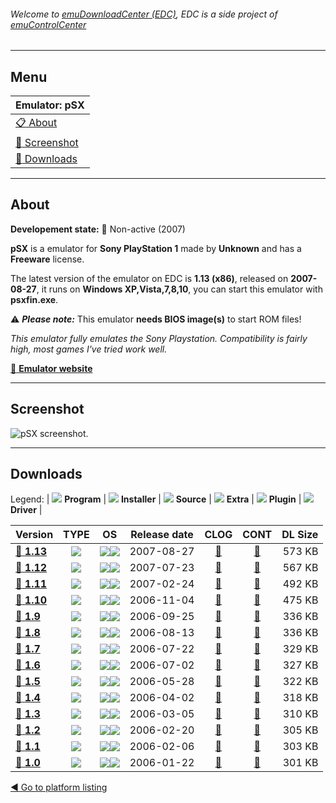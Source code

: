 ###### Welcome to [emuDownloadCenter (EDC)](https://github.com/PhoenixInteractiveNL/emuDownloadCenter/wiki/), EDC is a side project of [emuControlCenter](https://github.com/PhoenixInteractiveNL/emuControlCenter/wiki/)
***
## Menu
| **Emulator: pSX** |
|:---------|
| [:clipboard: About](#about) |
| [:sunrise: Screenshot](#screenshot) |
| [:floppy_disk: Downloads](#downloads) |
***
## About
**Developement state:** :red_circle: Non-active (2007)

**pSX** is a emulator for **Sony PlayStation 1** made by **Unknown** and has a **Freeware** license.

The latest version of the emulator on EDC is **1.13 (x86)**, released on **2007-08-27**, it runs on **Windows XP,Vista,7,8,10**, you can start this emulator with **psxfin.exe**.

:warning: _**Please note:**_ This emulator **needs BIOS image(s)** to start ROM files!

_This emulator fully emulates the Sony Playstation. Compatibility is fairly high, most games I've tried work well._

[:link: **Emulator website**](http://psxemulator.gazaxian.com/)
***
## Screenshot
![](https://raw.githubusercontent.com/PhoenixInteractiveNL/emuDownloadCenter/master/hooks/psx/emulator_screen_01.jpg "pSX screenshot.")
***
## Downloads
Legend:
| ![](https://raw.githubusercontent.com/wiki/PhoenixInteractiveNL/emuDownloadCenter/images_misc/icon_program_24.png) **Program** | 
![](https://raw.githubusercontent.com/wiki/PhoenixInteractiveNL/emuDownloadCenter/images_misc/icon_installer_24.png) **Installer** | 
![](https://raw.githubusercontent.com/wiki/PhoenixInteractiveNL/emuDownloadCenter/images_misc/icon_source_code_24.png) **Source** | 
![](https://raw.githubusercontent.com/wiki/PhoenixInteractiveNL/emuDownloadCenter/images_misc/icon_extra_24.png) **Extra** | 
![](https://raw.githubusercontent.com/wiki/PhoenixInteractiveNL/emuDownloadCenter/images_misc/icon_plugin_24.png) **Plugin** | 
![](https://raw.githubusercontent.com/wiki/PhoenixInteractiveNL/emuDownloadCenter/images_misc/icon_driver_24.png) **Driver** | 
 
| Version | TYPE | OS | Release date | CLOG | CONT | DL Size |
|:--------|:----:|:--:|:------------:|:----:|:----:|--------:|
| [:floppy_disk: **1.13**](https://github.com/PhoenixInteractiveNL/edc-repo0001/raw/master/psx/1.13.7z) | ![](https://raw.githubusercontent.com/wiki/PhoenixInteractiveNL/emuDownloadCenter/images_misc/icon_program_24.png) | ![](https://raw.githubusercontent.com/wiki/PhoenixInteractiveNL/emuDownloadCenter/images_misc/logo_windows_24.png)![](https://raw.githubusercontent.com/wiki/PhoenixInteractiveNL/emuDownloadCenter/images_misc/icon_32-bit_24.png) | 2007-08-27 | [:page_facing_up:](https://github.com/PhoenixInteractiveNL/edc-repo0001/blob/master/psx/1.13_changelog.txt) | [:mag_right:](https://github.com/PhoenixInteractiveNL/edc-repo0001/blob/master/psx/1.13_contents.txt) | 573 KB |
| [:floppy_disk: **1.12**](https://github.com/PhoenixInteractiveNL/edc-repo0001/raw/master/psx/1.12.7z) | ![](https://raw.githubusercontent.com/wiki/PhoenixInteractiveNL/emuDownloadCenter/images_misc/icon_program_24.png) | ![](https://raw.githubusercontent.com/wiki/PhoenixInteractiveNL/emuDownloadCenter/images_misc/logo_windows_24.png)![](https://raw.githubusercontent.com/wiki/PhoenixInteractiveNL/emuDownloadCenter/images_misc/icon_32-bit_24.png) | 2007-07-23 | [:page_facing_up:](https://github.com/PhoenixInteractiveNL/edc-repo0001/blob/master/psx/1.12_changelog.txt) | [:mag_right:](https://github.com/PhoenixInteractiveNL/edc-repo0001/blob/master/psx/1.12_contents.txt) | 567 KB |
| [:floppy_disk: **1.11**](https://github.com/PhoenixInteractiveNL/edc-repo0001/raw/master/psx/1.11.7z) | ![](https://raw.githubusercontent.com/wiki/PhoenixInteractiveNL/emuDownloadCenter/images_misc/icon_program_24.png) | ![](https://raw.githubusercontent.com/wiki/PhoenixInteractiveNL/emuDownloadCenter/images_misc/logo_windows_24.png)![](https://raw.githubusercontent.com/wiki/PhoenixInteractiveNL/emuDownloadCenter/images_misc/icon_32-bit_24.png) | 2007-02-24 | [:page_facing_up:](https://github.com/PhoenixInteractiveNL/edc-repo0001/blob/master/psx/1.11_changelog.txt) | [:mag_right:](https://github.com/PhoenixInteractiveNL/edc-repo0001/blob/master/psx/1.11_contents.txt) | 492 KB |
| [:floppy_disk: **1.10**](https://github.com/PhoenixInteractiveNL/edc-repo0001/raw/master/psx/1.10.7z) | ![](https://raw.githubusercontent.com/wiki/PhoenixInteractiveNL/emuDownloadCenter/images_misc/icon_program_24.png) | ![](https://raw.githubusercontent.com/wiki/PhoenixInteractiveNL/emuDownloadCenter/images_misc/logo_windows_24.png)![](https://raw.githubusercontent.com/wiki/PhoenixInteractiveNL/emuDownloadCenter/images_misc/icon_32-bit_24.png) | 2006-11-04 | [:page_facing_up:](https://github.com/PhoenixInteractiveNL/edc-repo0001/blob/master/psx/1.10_changelog.txt) | [:mag_right:](https://github.com/PhoenixInteractiveNL/edc-repo0001/blob/master/psx/1.10_contents.txt) | 475 KB |
| [:floppy_disk: **1.9**](https://github.com/PhoenixInteractiveNL/edc-repo0001/raw/master/psx/1.9.7z) | ![](https://raw.githubusercontent.com/wiki/PhoenixInteractiveNL/emuDownloadCenter/images_misc/icon_program_24.png) | ![](https://raw.githubusercontent.com/wiki/PhoenixInteractiveNL/emuDownloadCenter/images_misc/logo_windows_24.png)![](https://raw.githubusercontent.com/wiki/PhoenixInteractiveNL/emuDownloadCenter/images_misc/icon_32-bit_24.png) | 2006-09-25 | [:page_facing_up:](https://github.com/PhoenixInteractiveNL/edc-repo0001/blob/master/psx/1.9_changelog.txt) | [:mag_right:](https://github.com/PhoenixInteractiveNL/edc-repo0001/blob/master/psx/1.9_contents.txt) | 336 KB |
| [:floppy_disk: **1.8**](https://github.com/PhoenixInteractiveNL/edc-repo0001/raw/master/psx/1.8.7z) | ![](https://raw.githubusercontent.com/wiki/PhoenixInteractiveNL/emuDownloadCenter/images_misc/icon_program_24.png) | ![](https://raw.githubusercontent.com/wiki/PhoenixInteractiveNL/emuDownloadCenter/images_misc/logo_windows_24.png)![](https://raw.githubusercontent.com/wiki/PhoenixInteractiveNL/emuDownloadCenter/images_misc/icon_32-bit_24.png) | 2006-08-13 | [:page_facing_up:](https://github.com/PhoenixInteractiveNL/edc-repo0001/blob/master/psx/1.8_changelog.txt) | [:mag_right:](https://github.com/PhoenixInteractiveNL/edc-repo0001/blob/master/psx/1.8_contents.txt) | 336 KB |
| [:floppy_disk: **1.7**](https://github.com/PhoenixInteractiveNL/edc-repo0001/raw/master/psx/1.7.7z) | ![](https://raw.githubusercontent.com/wiki/PhoenixInteractiveNL/emuDownloadCenter/images_misc/icon_program_24.png) | ![](https://raw.githubusercontent.com/wiki/PhoenixInteractiveNL/emuDownloadCenter/images_misc/logo_windows_24.png)![](https://raw.githubusercontent.com/wiki/PhoenixInteractiveNL/emuDownloadCenter/images_misc/icon_32-bit_24.png) | 2006-07-22 | [:page_facing_up:](https://github.com/PhoenixInteractiveNL/edc-repo0001/blob/master/psx/1.7_changelog.txt) | [:mag_right:](https://github.com/PhoenixInteractiveNL/edc-repo0001/blob/master/psx/1.7_contents.txt) | 329 KB |
| [:floppy_disk: **1.6**](https://github.com/PhoenixInteractiveNL/edc-repo0001/raw/master/psx/1.6.7z) | ![](https://raw.githubusercontent.com/wiki/PhoenixInteractiveNL/emuDownloadCenter/images_misc/icon_program_24.png) | ![](https://raw.githubusercontent.com/wiki/PhoenixInteractiveNL/emuDownloadCenter/images_misc/logo_windows_24.png)![](https://raw.githubusercontent.com/wiki/PhoenixInteractiveNL/emuDownloadCenter/images_misc/icon_32-bit_24.png) | 2006-07-02 | [:page_facing_up:](https://github.com/PhoenixInteractiveNL/edc-repo0001/blob/master/psx/1.6_changelog.txt) | [:mag_right:](https://github.com/PhoenixInteractiveNL/edc-repo0001/blob/master/psx/1.6_contents.txt) | 327 KB |
| [:floppy_disk: **1.5**](https://github.com/PhoenixInteractiveNL/edc-repo0001/raw/master/psx/1.5.7z) | ![](https://raw.githubusercontent.com/wiki/PhoenixInteractiveNL/emuDownloadCenter/images_misc/icon_program_24.png) | ![](https://raw.githubusercontent.com/wiki/PhoenixInteractiveNL/emuDownloadCenter/images_misc/logo_windows_24.png)![](https://raw.githubusercontent.com/wiki/PhoenixInteractiveNL/emuDownloadCenter/images_misc/icon_32-bit_24.png) | 2006-05-28 | [:page_facing_up:](https://github.com/PhoenixInteractiveNL/edc-repo0001/blob/master/psx/1.5_changelog.txt) | [:mag_right:](https://github.com/PhoenixInteractiveNL/edc-repo0001/blob/master/psx/1.5_contents.txt) | 322 KB |
| [:floppy_disk: **1.4**](https://github.com/PhoenixInteractiveNL/edc-repo0001/raw/master/psx/1.4.7z) | ![](https://raw.githubusercontent.com/wiki/PhoenixInteractiveNL/emuDownloadCenter/images_misc/icon_program_24.png) | ![](https://raw.githubusercontent.com/wiki/PhoenixInteractiveNL/emuDownloadCenter/images_misc/logo_windows_24.png)![](https://raw.githubusercontent.com/wiki/PhoenixInteractiveNL/emuDownloadCenter/images_misc/icon_32-bit_24.png) | 2006-04-02 | [:page_facing_up:](https://github.com/PhoenixInteractiveNL/edc-repo0001/blob/master/psx/1.4_changelog.txt) | [:mag_right:](https://github.com/PhoenixInteractiveNL/edc-repo0001/blob/master/psx/1.4_contents.txt) | 318 KB |
| [:floppy_disk: **1.3**](https://github.com/PhoenixInteractiveNL/edc-repo0001/raw/master/psx/1.3.7z) | ![](https://raw.githubusercontent.com/wiki/PhoenixInteractiveNL/emuDownloadCenter/images_misc/icon_program_24.png) | ![](https://raw.githubusercontent.com/wiki/PhoenixInteractiveNL/emuDownloadCenter/images_misc/logo_windows_24.png)![](https://raw.githubusercontent.com/wiki/PhoenixInteractiveNL/emuDownloadCenter/images_misc/icon_32-bit_24.png) | 2006-03-05 | [:page_facing_up:](https://github.com/PhoenixInteractiveNL/edc-repo0001/blob/master/psx/1.3_changelog.txt) | [:mag_right:](https://github.com/PhoenixInteractiveNL/edc-repo0001/blob/master/psx/1.3_contents.txt) | 310 KB |
| [:floppy_disk: **1.2**](https://github.com/PhoenixInteractiveNL/edc-repo0001/raw/master/psx/1.2.7z) | ![](https://raw.githubusercontent.com/wiki/PhoenixInteractiveNL/emuDownloadCenter/images_misc/icon_program_24.png) | ![](https://raw.githubusercontent.com/wiki/PhoenixInteractiveNL/emuDownloadCenter/images_misc/logo_windows_24.png)![](https://raw.githubusercontent.com/wiki/PhoenixInteractiveNL/emuDownloadCenter/images_misc/icon_32-bit_24.png) | 2006-02-20 | [:page_facing_up:](https://github.com/PhoenixInteractiveNL/edc-repo0001/blob/master/psx/1.2_changelog.txt) | [:mag_right:](https://github.com/PhoenixInteractiveNL/edc-repo0001/blob/master/psx/1.2_contents.txt) | 305 KB |
| [:floppy_disk: **1.1**](https://github.com/PhoenixInteractiveNL/edc-repo0001/raw/master/psx/1.1.7z) | ![](https://raw.githubusercontent.com/wiki/PhoenixInteractiveNL/emuDownloadCenter/images_misc/icon_program_24.png) | ![](https://raw.githubusercontent.com/wiki/PhoenixInteractiveNL/emuDownloadCenter/images_misc/logo_windows_24.png)![](https://raw.githubusercontent.com/wiki/PhoenixInteractiveNL/emuDownloadCenter/images_misc/icon_32-bit_24.png) | 2006-02-06 | [:page_facing_up:](https://github.com/PhoenixInteractiveNL/edc-repo0001/blob/master/psx/1.1_changelog.txt) | [:mag_right:](https://github.com/PhoenixInteractiveNL/edc-repo0001/blob/master/psx/1.1_contents.txt) | 303 KB |
| [:floppy_disk: **1.0**](https://github.com/PhoenixInteractiveNL/edc-repo0001/raw/master/psx/1.0.7z) | ![](https://raw.githubusercontent.com/wiki/PhoenixInteractiveNL/emuDownloadCenter/images_misc/icon_program_24.png) | ![](https://raw.githubusercontent.com/wiki/PhoenixInteractiveNL/emuDownloadCenter/images_misc/logo_windows_24.png)![](https://raw.githubusercontent.com/wiki/PhoenixInteractiveNL/emuDownloadCenter/images_misc/icon_32-bit_24.png) | 2006-01-22 | [:page_facing_up:](https://github.com/PhoenixInteractiveNL/edc-repo0001/blob/master/psx/1.0_changelog.txt) | [:mag_right:](https://github.com/PhoenixInteractiveNL/edc-repo0001/blob/master/psx/1.0_contents.txt) | 301 KB |

[:arrow_backward: Go to platform listing](https://github.com/PhoenixInteractiveNL/emuDownloadCenter/wiki/EDC-Platform-List)
